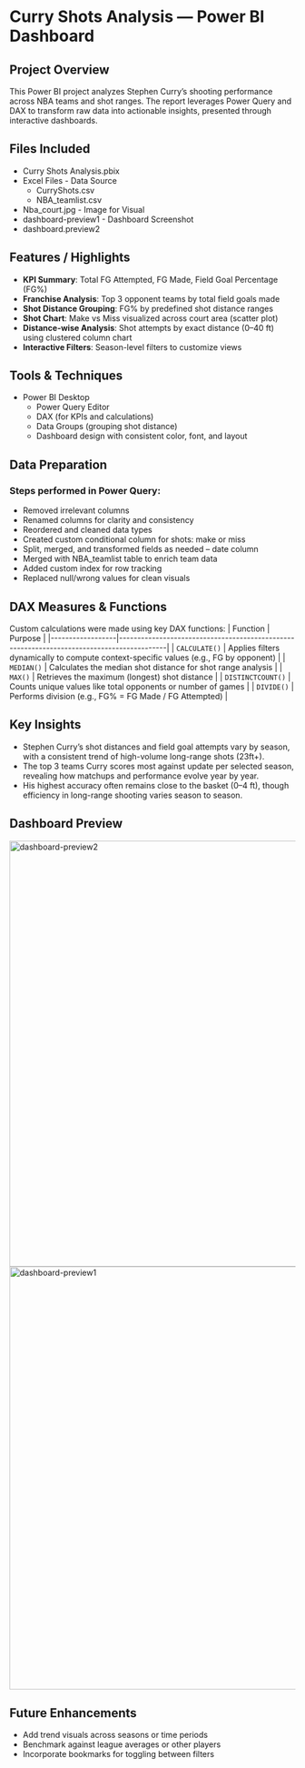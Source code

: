 # Curry Shots Analysis — Power BI Dashboard

## Project Overview
This Power BI project analyzes Stephen Curry’s shooting performance across NBA teams and shot ranges. The report leverages Power Query and DAX to transform raw data into actionable insights, presented through interactive dashboards.

## Files Included
- Curry Shots Analysis.pbix 
- Excel Files - Data Source
  - CurryShots.csv
  - NBA_teamlist.csv
- Nba_court.jpg - Image for Visual
- dashboard-preview1 - Dashboard Screenshot
- dashboard.preview2

## Features / Highlights
- **KPI Summary**: Total FG Attempted, FG Made, Field Goal Percentage (FG%)
- **Franchise Analysis**: Top 3 opponent teams by total field goals made
- **Shot Distance Grouping**: FG% by predefined shot distance ranges
- **Shot Chart**: Make vs Miss visualized across court area (scatter plot)
- **Distance-wise Analysis**: Shot attempts by exact distance (0–40 ft) using clustered column chart
- **Interactive Filters**: Season-level filters to customize views

## Tools & Techniques
- Power BI Desktop
  - Power Query Editor
  - DAX (for KPIs and calculations)
  - Data Groups (grouping shot distance)
  - Dashboard design with consistent color, font, and layout
    
## Data Preparation 
### Steps performed in Power Query:
- Removed irrelevant columns
- Renamed columns for clarity and consistency
- Reordered and cleaned data types
- Created custom conditional column for shots: make or miss
- Split, merged, and transformed fields as needed – date column
- Merged with NBA_teamlist table to enrich team data
- Added custom index for row tracking
- Replaced null/wrong values for clean visuals

## DAX Measures & Functions
Custom calculations were made using key DAX functions:
| Function         | Purpose                                                                                   |
|------------------|-------------------------------------------------------------------------------------------|
| `CALCULATE()`     | Applies filters dynamically to compute context-specific values (e.g., FG by opponent)    |
| `MEDIAN()`        | Calculates the median shot distance for shot range analysis                              |
| `MAX()`           | Retrieves the maximum (longest) shot distance                                            |
| `DISTINCTCOUNT()` | Counts unique values like total opponents or number of games                             |
| `DIVIDE()`        | Performs division (e.g., FG% = FG Made / FG Attempted)    |

## Key Insights
- Stephen Curry’s shot distances and field goal attempts vary by season, with a consistent trend of high-volume long-range shots (23ft+).
- The top 3 teams Curry scores most against update per selected season, revealing how matchups and performance evolve year by year.
- His highest accuracy often remains close to the basket (0–4 ft), though efficiency in long-range shooting varies season to season.

## Dashboard Preview 
<img width="1330" height="749" alt="dashboard-preview2" src="https://github.com/user-attachments/assets/9ab86fe4-8aaf-4961-b454-d0b87c2f40bb" />
<img width="1329" height="744" alt="dashboard-preview1" src="https://github.com/user-attachments/assets/c73616e2-3f02-4be6-aac6-ccd2cfa8ee13" />

## Future Enhancements
- Add trend visuals across seasons or time periods
- Benchmark against league averages or other players
- Incorporate bookmarks for toggling between filters


